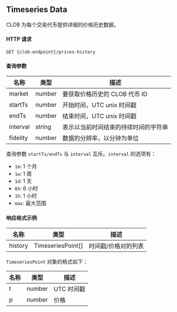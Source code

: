 ## Timeseries Data

CLOB 为每个交易代币提供详细的价格历史数据。

#### HTTP 请求

`GET {clob-endpoint}/prices-history`

#### 查询参数

名称 | 类型 | 描述
---|---|---
market | number | 要获取价格历史的 CLOB 代币 ID
startTs | number | 开始时间，UTC unix 时间戳
endTs | number | 结束时间，UTC unix 时间戳
interval | string | 表示以当前时间结束的持续时间的字符串
fidelity | number | 数据的分辨率，以分钟为单位

查询参数 `startTs/endTs` 与 `interval` 互斥。`interval` 的选项有：

  * `1m`: 1 个月
  * `1w`: 1 周
  * `1d`: 1 天
  * `6h`: 6 小时
  * `1h`: 1 小时
  * `max`: 最大范围



#### 响应格式示例

名称 | 类型 | 描述
---|---|---
history | TimeseriesPoint[] | 时间戳/价格对的列表

`TimeseriesPoint` 对象的格式如下：

名称 | 类型 | 描述
---|---|---
t | number | UTC 时间戳
p | number | 价格
